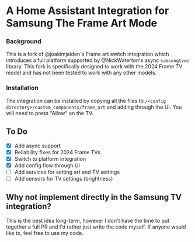 # A Home Assistant Integration for Samsung The Frame Art Mode

### Background

This is a fork of @joakimjalden's Frame art switch integration which introduces a full platform supported by @NickWaterton's async `samsungtvws` library. This fork is specifically designed to work with the 2024 Frame TV model and has not been tested to work with any other models.

### Installation

The integration can be installed by copying all the files to `/<config directory>/custom_components/frame_art` and adding through the UI. You will need to press "Allow" on the TV.

## To Do

- [x] Add async support
- [x] Reliability fixes for 2024 Frame TVs
- [x] Switch to platform integration
- [x] Add config flow through UI
- [ ] Add services for setting art and TV settings
- [ ] Add sensors for TV settings (brightness)

## Why not implement directly in the Samsung TV integration?

This is the best idea long-term, however I don't have the time to put together a full PR and I'd rather just write the code myself. If anyone would like to, feel free to use my code.

